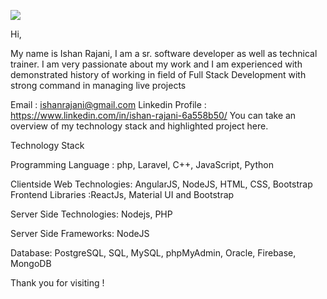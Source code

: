 ![](https://komarev.com/ghpvc/?username=your-github-username)


Hi,

My name is Ishan Rajani, I am a sr. software developer as well as technical trainer. I am very passionate about my work and I am experienced with demonstrated history of working in field of Full Stack Development with strong command in managing live projects

Email : ishanrajani@gmail.com
Linkedin Profile : https://www.linkedin.com/in/ishan-rajani-6a558b50/
You can take an overview of my technology stack and highlighted project here.

Technology Stack

Programming Language : php, Laravel, C++, JavaScript, Python

Clientside Web Technologies: AngularJS, NodeJS, HTML, CSS, Bootstrap
Frontend Libraries :ReactJs, Material UI and Bootstrap

Server Side Technologies: Nodejs, PHP

Server Side Frameworks: NodeJS

Database: PostgreSQL, SQL, MySQL, phpMyAdmin, Oracle, Firebase, MongoDB

Thank you for visiting !
